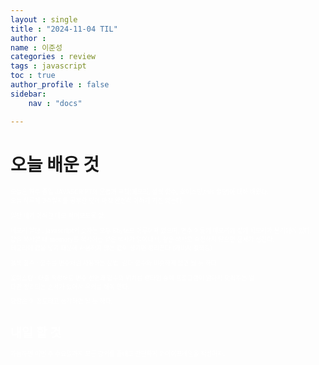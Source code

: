 ```yaml
---
layout : single
title : "2024-11-04 TIL"
author : 
name : 이준성
categories : review
tags : javascript
toc : true
author_profile : false
sidebar:
    nav : "docs"

---
```


# 오늘 배운 것

<span style = "color:white; font-size:70%">
오늘은 하루 종일 JAVASCRIPT의 문법과 규칙(메모리, 콜백 함수, 호이스팅,this 할당)에 대해 배웠다.<br>
오늘 하루에 3주일치를 공부한 탓에 아직 완전히 이해가 가진 않는다.<br>

일단 내가 이해한 대로 적어보도록 핮.

메모리 할당 : javascript의 숫자는 모두 8byte로 이루어져 있으며, 변수 이름의 메모리와 값의 메모리가 분리되어 있다.<br>
값을 복사할 때 memory를 복사하는 얕은 복사가 일어나서, 깊은 복사로 수정하지 않으면 문제가 생긴다.<br>
메모리에 값을 넣기 때문에 사용하지 않는 값이 생기면 정리한다.(가비지 컬렉팅)<br>

콜백 함수 : 함수를 변수처럼 사용하는 문법. 람다 함수와 비슷하게 보면 될 듯 하다.

호이스팅 : 대충 작성해도 변수 선언과 함수의 위치를 런타임 중에 프로그램이 알아서 맞춰주는 일.<br>
다만 정리되는 순서가 있어서 유의를 해야 한다.

당장은 이 정도라고 생각하면 될 듯 하다.
</span>



# 내일 할 것
가능하면 이번 주 수요일까지 모든 강의를 끝내고 간단하게 와이어프레임을 작성하자.
